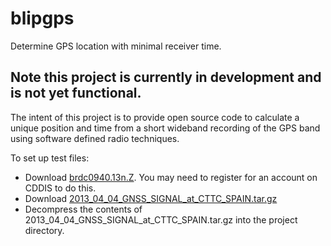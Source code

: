 # blipgps
Determine GPS location with minimal receiver time.

## Note this project is currently in development and is not yet functional.

The intent of this project is to provide open source code to calculate a unique position and time from a short wideband recording of the GPS band using software defined radio techniques.

To set up test files:

* Download [brdc0940.13n.Z](https://cddis.nasa.gov/archive/gnss/data/daily/2013/094/13n/brdc0940.13n.Z). You may need to register for an account on CDDIS to do this.
* Download [2013_04_04_GNSS_SIGNAL_at_CTTC_SPAIN.tar.gz](https://sourceforge.net/projects/gnss-sdr/files/data/2013_04_04_GNSS_SIGNAL_at_CTTC_SPAIN.tar.gz)
* Decompress the contents of 2013_04_04_GNSS_SIGNAL_at_CTTC_SPAIN.tar.gz into the project directory.
